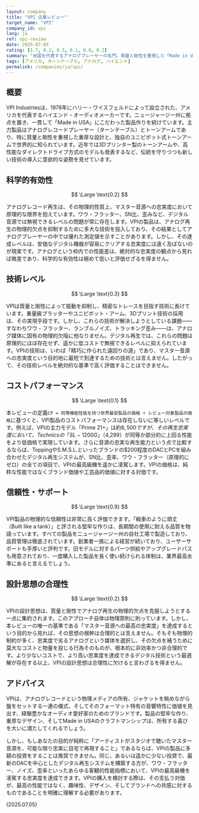 ```yaml
---
layout: company
title: "VPI 企業レビュー"
target_name: "VPI"
company_id: vpi
lang: ja
ref: vpi-review
date: 2025-07-05
rating: [1.7, 0.2, 0.3, 0.1, 0.9, 0.2]
summary: "米国を代表するアナログプレーヤーの名門。質量と剛性を重視した「Made in USA」の堅牢な製品群で知られます。しかし、本レビューの唯一の基準である「マスター音源への忠実度」という科学的視点から見ると、その技術と設計思想は根本的に非効率であり、最新デジタル技術の絶対性能とコストパフォーマンスには全く及びません。趣味性と工芸品的価値に特化した製品と言えます。"
tags: [アメリカ, ターンテーブル, アナログ, ハイエンド]
permalink: /companies/ja/vpi/
---
```


## 概要

VPI Industriesは、1978年にハリー・ワイスフェルドによって設立された、アメリカを代表するハイエンド・オーディオメーカーです。ニュージャージー州に拠点を置き、一貫して「Made in USA」にこだわった製品作りを続けています。主力製品はアナログレコードプレーヤー（ターンテーブル）とトーンアームであり、特に質量と剛性を重視した重厚な設計と、独自のユニピボット式トーンアームで世界的に知られています。近年では3Dプリンター製のトーンアームや、高性能なダイレクトドライブ方式のモデルも発表するなど、伝統を守りつつも新しい技術の導入に意欲的な姿勢を見せています。

## 科学的有効性

$$ \Large \text{0.2} $$

アナログレコード再生は、その物理的性質上、マスター音源への忠実度において原理的な限界を抱えています。ワウ・フラッター、SN比、歪みなど、デジタル音源では無視できるレベルの問題が常に存在します。VPIの製品は、アナログ再生の物理的欠点を抑制するために多大な技術を投入しており、その結果としてアナログプレーヤーの中では優れた測定値を示すことがあります。しかし、その達成レベルは、安価なデジタル機器が容易にクリアする忠実度には遠く及ばないのが現実です。アナログという枠内での性能差は、絶対的な忠実度の観点から見れば微差であり、科学的な有効性は極めて低いと評価せざるを得ません。

## 技術レベル

$$ \Large \text{0.3} $$

VPIは質量と剛性によって振動を抑制し、精密なトレースを目指す技術に長けています。重量級プラッターやユニピボット・アーム、3Dプリント技術の採用は、その実現手段です。しかし、これらの技術が解決しようとしている課題――すなわちワウ・フラッター、ランブルノイズ、トラッキング歪み――は、アナログ媒体に固有の物理的欠陥に他なりません。デジタル再生では、これらの問題は原理的にほぼ存在せず、遥かに低コストで無視できるレベルに抑えられています。VPIの技術は、いわば「精巧に作られた遠回りの道」であり、マスター音源への忠実度という目的地に最短で到達するための技術とは言えません。したがって、その技術レベルを絶対的な基準で高く評価することはできません。

## コストパフォーマンス

$$ \Large \text{0.1} $$

本レビューの定義`CP = 同等機能性能を持つ世界最安製品の価格 ÷ レビュー対象製品の価格`に基づくと、VPI製品のコストパフォーマンスは存在しないに等しいレベルです。例えば、VPIの主力モデル「Prime 21+」は約$6,500ですが、その再生忠実度において、Technicsの「SL-1200G」（$4,299）が同等か部分的に上回る性能をより低価格で実現しています。さらに音源の忠実な再生能力という点で比較するならば、ToppingやS.M.S.L.といったブランドの$200程度のDACとPCを組み合わせたデジタル再生システムが、SN比、歪率、ワウ・フラッター（原理的にゼロ）の全ての項目で、VPIの最高級機を遥かに凌駕します。VPIの価格は、純粋な性能ではなくブランド価値や工芸品的価値に対する対価です。

## 信頼性・サポート

$$ \Large \text{0.9} $$

VPI製品の物理的な信頼性は非常に高く評価できます。「戦車のように頑丈（Built like a tank）」と評される堅牢な作りは、長期間の使用に耐える品質を物語っています。すべての製品をニュージャージー州の自社工場で製造しており、品質管理は徹底されています。創業者一族による経営が続いており、ユーザーサポートも手厚いと評判です。旧モデルに対するパーツ供給やアップグレードパスも用意されており、一度購入した製品を長く使い続けられる体制は、業界最高水準にあると言えるでしょう。

## 設計思想の合理性

$$ \Large \text{0.2} $$

VPIの設計思想は、質量と剛性でアナログ再生の物理的欠点を克服しようとする一点に集約されます。このアプローチ自体は物理原則に則っています。しかし、本レビューの唯一の基準である「マスター音源への最高の忠実度」を達成するという目的から見れば、その思想の根幹は合理的とは言えません。そもそも物理的制約が多く、忠実度で劣るアナログという媒体を選択し、その欠点を補うために莫大なコストと物量を投じる行為そのものが、根本的に非効率かつ非合理的です。より少ないコストで、より高い忠実度を達成できるデジタル技術という最適解が存在する以上、VPIの設計思想は合理性に欠けると言わざるを得ません。

## アドバイス

VPIは、アナログレコードという物理メディアの所有、ジャケットを眺めながら盤をセットする一連の儀式、そしてそのフォーマット特有の音響特性に価値を見出す、経験豊かなオーディオ愛好家のためのブランドです。製品の堅牢な作り、重厚なデザイン、そしてMade in USAのクラフトマンシップは、所有する喜びを大いに満たしてくれるでしょう。

しかし、もしあなたの目的が純粋に「アーティストがスタジオで聴いたマスター音源を、可能な限り忠実に自宅で再現すること」であるならば、VPIの製品に多額の投資をすることは推奨できません。同じ、あるいは遥かに少ない投資で、最新のDACを中心としたデジタル再生システムを構築する方が、ワウ・フラッター、ノイズ、歪率といったあらゆる客観的性能指標において、VPIの最高級機を凌駕する忠実度を達成できます。VPIの購入を検討する際は、その支払う対価が、最高の性能ではなく、趣味性、デザイン、そしてブランドへの共感に対するものであることを明確に理解する必要があります。

(2025.07.05)
